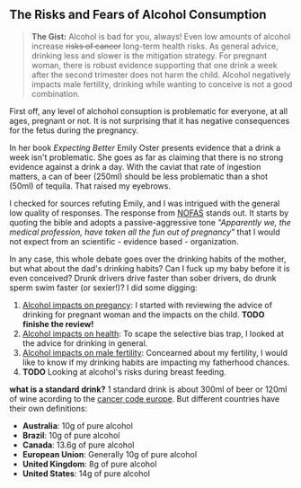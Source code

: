 ## The Risks and Fears of Alcohol Consumption 

> **The Gist:** Alcohol is bad for you, always! Even low amounts of alcohol increase ~~risks of cancer~~ long-term health risks. As general advice, drinking less and slower is the mitigation strategy. For pregnant woman, there is robust evidence supporting that one drink a week after the second trimester does not harm the child. Alcohol negatively impacts male fertility, drinking while wanting to conceive is not a good combination. 

First off, any level of alchohol consuption is problematic for everyone, at all ages, pregnant or not. It is not surprising that it has negative consequences for the fetus during the pregnancy. 

In her book _Expecting Better_ Emily Oster presents evidence that a drink a week isn't problematic. She goes as far as claiming that there is no strong evidence against a drink a day. With the caviat that rate of ingestion matters, a can of beer (250ml) should be less problematic than a shot (50ml) of tequila. That raised my eyebrows. 

I checked for sources refuting Emily, and I was intrigued with the general low quality of responses. The response from [NOFAS](https://depts.washington.edu/fasdpn/pdfs/astley-oster2013.pdf) stands out. It starts by quoting the bible and adopts a passive-aggressive tone _"Apparently
we, the medical profession, have taken all the fun out of pregnancy"_ that I would not expect from an scientific - evidence based - organization. 

In any case, this whole debate goes over the drinking habits of the mother, but what about the dad's drinking habits? Can I fuck up my baby before it is even conceived? Drunk drivers drive faster than sober drivers, do drunk sperm swim faster (or sexier!)? I did some digging:

1. [Alcohol impacts on pregancy](alcohol/alcohol_impacts_on_pregnancy.md): I started with reviewing the advice of drinking for pregnant woman and the impacts on the child. **TODO finishe the review!**
2. [Alcohol impacts on health](alcohol/alcohol_impacts_on_health.md): To scape the selective bias trap, I looked at the advice for drinking in general. 
3. [Alcohol impacts on male fertility](alcohol/alcohol_impacts_on_male_fertility.md): Concearned about my fertility, I would like to know if my drinking habits are impacting my fatherhood chances.
4. **TODO** Looking at alcohol's risks during breast feeding.

**what is a standard drink?** 1 standard drink is about 300ml of beer or 120ml of wine acording to the [cancer code europe](https://cancer-code-europe.iarc.fr/index.php/en/ecac-12-ways/alcohol-recommendation/27-standard-drink). But different countries have their own definitions:

- **Australia**: 10g of pure alcohol
- **Brazil**: 10g of pure alcohol
- **Canada**: 13.6g of pure alcohol
- **European Union**: Generally 10g of pure alcohol
- **United Kingdom**: 8g of pure alcohol
- **United States**: 14g of pure alcohol
